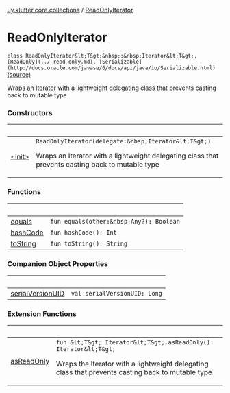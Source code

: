 [uy.klutter.core.collections](../index.md) / [ReadOnlyIterator](.)


# ReadOnlyIterator
`class ReadOnlyIterator&lt;T&gt;&nbsp;:&nbsp;Iterator&lt;T&gt;, [ReadOnly](../-read-only.md), [Serializable](http://docs.oracle.com/javase/6/docs/api/java/io/Serializable.html)` [(source)](https://github.com/kohesive/klutter/blob/master/core-jdk6/src/main/kotlin/uy/klutter/core/common/Immutable.kt#L13)

Wraps an Iterator with a lightweight delegating class that prevents casting back to mutable type



### Constructors

|&nbsp;|&nbsp;|
|---|---|
| [&lt;init&gt;](-init-.md) | `ReadOnlyIterator(delegate:&nbsp;Iterator&lt;T&gt;)`<p>Wraps an Iterator with a lightweight delegating class that prevents casting back to mutable type</p> |

### Functions

|&nbsp;|&nbsp;|
|---|---|
| [equals](equals.md) | `fun equals(other:&nbsp;Any?): Boolean` |
| [hashCode](hash-code.md) | `fun hashCode(): Int` |
| [toString](to-string.md) | `fun toString(): String` |

### Companion Object Properties

|&nbsp;|&nbsp;|
|---|---|
| [serialVersionUID](serial-version-u-i-d.md) | `val serialVersionUID: Long` |

### Extension Functions

|&nbsp;|&nbsp;|
|---|---|
| [asReadOnly](../kotlin.collections.-iterator/as-read-only.md) | `fun &lt;T&gt; Iterator&lt;T&gt;.asReadOnly(): Iterator&lt;T&gt;`<p>Wraps the Iterator with a lightweight delegating class that prevents casting back to mutable type</p> |
